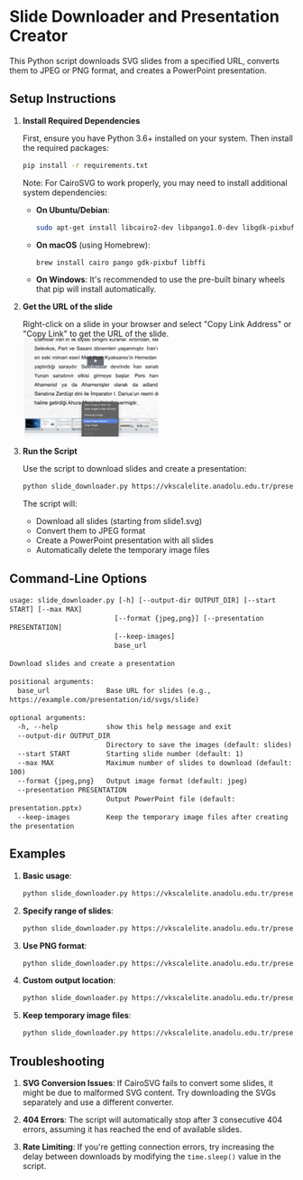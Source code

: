# Slide Downloader and Presentation Creator

This Python script downloads SVG slides from a specified URL, converts them to JPEG or PNG format, and creates a PowerPoint presentation.

## Setup Instructions

1. **Install Required Dependencies**

   First, ensure you have Python 3.6+ installed on your system. Then install the required packages:

   ```bash
   pip install -r requirements.txt
   ```

   Note: For CairoSVG to work properly, you may need to install additional system dependencies:
   
   - **On Ubuntu/Debian**:
     ```bash
     sudo apt-get install libcairo2-dev libpango1.0-dev libgdk-pixbuf2.0-dev libffi-dev shared-mime-info
     ```
   
   - **On macOS** (using Homebrew):
     ```bash
     brew install cairo pango gdk-pixbuf libffi
     ```
   
   - **On Windows**:
     It's recommended to use the pre-built binary wheels that pip will install automatically.

2. **Get the URL of the slide**
   
   Right-click on a slide in your browser and select "Copy Link Address" or "Copy Link" to get the URL of the slide.
   <img src="images/copy_url.png" alt="How to copy slide URL" width="50%"/>

3. **Run the Script**

   Use the script to download slides and create a presentation:

   ```bash
   python slide_downloader.py https://vkscalelite.anadolu.edu.tr/presentation/633fc11f5c4832a9db123d72eb67831a012d0710-1741272327834/presentation/091f41e4a0d9eaa5c28fad9596121aa1ed2b315c-1741272345267/svgs/slide1.svg
   ```

   The script will:
   - Download all slides (starting from slide1.svg)
   - Convert them to JPEG format
   - Create a PowerPoint presentation with all slides
   - Automatically delete the temporary image files

## Command-Line Options

```
usage: slide_downloader.py [-h] [--output-dir OUTPUT_DIR] [--start START] [--max MAX]
                          [--format {jpeg,png}] [--presentation PRESENTATION]
                          [--keep-images]
                          base_url

Download slides and create a presentation

positional arguments:
  base_url              Base URL for slides (e.g., https://example.com/presentation/id/svgs/slide)

optional arguments:
  -h, --help            show this help message and exit
  --output-dir OUTPUT_DIR
                        Directory to save the images (default: slides)
  --start START         Starting slide number (default: 1)
  --max MAX             Maximum number of slides to download (default: 100)
  --format {jpeg,png}   Output image format (default: jpeg)
  --presentation PRESENTATION
                        Output PowerPoint file (default: presentation.pptx)
  --keep-images         Keep the temporary image files after creating the presentation
```

## Examples

1. **Basic usage**:
   ```bash
   python slide_downloader.py https://vkscalelite.anadolu.edu.tr/presentation/633fc11f5c4832a9db123d72eb67831a012d0710-1741272327834/presentation/091f41e4a0d9eaa5c28fad9596121aa1ed2b315c-1741272345267/svgs/slide
   ```

2. **Specify range of slides**:
   ```bash
   python slide_downloader.py https://vkscalelite.anadolu.edu.tr/presentation/633fc11f5c4832a9db123d72eb67831a012d0710-1741272327834/presentation/091f41e4a0d9eaa5c28fad9596121aa1ed2b315c-1741272345267/svgs/slide --start 5 --max 20
   ```

3. **Use PNG format**:
   ```bash
   python slide_downloader.py https://vkscalelite.anadolu.edu.tr/presentation/633fc11f5c4832a9db123d72eb67831a012d0710-1741272327834/presentation/091f41e4a0d9eaa5c28fad9596121aa1ed2b315c-1741272345267/svgs/slide --format png
   ```

4. **Custom output location**:
   ```bash
   python slide_downloader.py https://vkscalelite.anadolu.edu.tr/presentation/633fc11f5c4832a9db123d72eb67831a012d0710-1741272327834/presentation/091f41e4a0d9eaa5c28fad9596121aa1ed2b315c-1741272345267/svgs/slide --output-dir my_slides --presentation my_lecture.pptx
   ```

5. **Keep temporary image files**:
   ```bash
   python slide_downloader.py https://vkscalelite.anadolu.edu.tr/presentation/633fc11f5c4832a9db123d72eb67831a012d0710-1741272327834/presentation/091f41e4a0d9eaa5c28fad9596121aa1ed2b315c-1741272345267/svgs/slide --keep-images
   ```

## Troubleshooting

1. **SVG Conversion Issues**:
   If CairoSVG fails to convert some slides, it might be due to malformed SVG content. Try downloading the SVGs separately and use a different converter.

2. **404 Errors**:
   The script will automatically stop after 3 consecutive 404 errors, assuming it has reached the end of available slides.

3. **Rate Limiting**:
   If you're getting connection errors, try increasing the delay between downloads by modifying the `time.sleep()` value in the script.